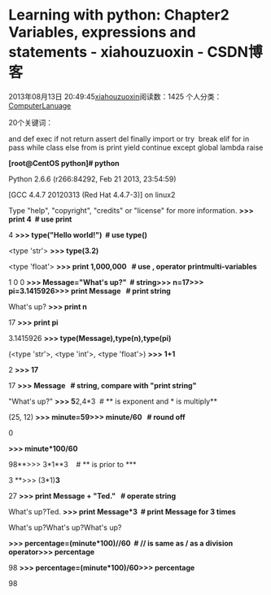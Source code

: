 # Learning with python: Chapter2 Variables, expressions and statements - xiahouzuoxin - CSDN博客





2013年08月13日 20:49:45[xiahouzuoxin](https://me.csdn.net/xiahouzuoxin)阅读数：1425
个人分类：[ComputerLanuage](https://blog.csdn.net/xiahouzuoxin/article/category/1172320)









20个关键词：


and def exec if not return assert del finally import or try 
break elif for in pass while class else from is print yield continue except global lambda raise




**[root@CentOS python]# python**

Python 2.6.6 (r266:84292, Feb 21 2013, 23:54:59) 

[GCC 4.4.7 20120313 (Red Hat 4.4.7-3)] on linux2

Type "help", "copyright", "credits" or "license" for more information.
**>>> print 4  # use print**

4
**>>> type("Hello world!")  # use type()**

<type 'str'>
**>>> type(3.2)**

<type 'float'>
**>>> print 1,000,000   # use , operator printmulti-variables**

1 0 0
**>>> Message="What's up?"  # string>>> n=17>>> pi=3.1415926>>> print Message   # print string**

What's up?
**>>> print n**

17
**>>> print pi**

3.1415926
**>>> type(Message),type(n),type(pi)**

(<type 'str'>, <type 'int'>, <type 'float'>)
**>>> 1+1**

2
**>>> 17**

17
**>>> Message   # string, compare with "print string"**

"What's up?"
**>>> 5**2,4*3  # ** is exponent and * is multiply**

(25, 12)
**>>> minute=59>>> minute/60   # round off**

0


**>>> minute*100/60**

98**>>> 3*1**3    # ** is prior to ***

3
**>>> (3*1)**3**

27
**>>> print Message + "Ted."   # operate string**

What's up?Ted.
**>>> print Message*3  # print Message for 3 times**

What's up?What's up?What's up?

**>>> percentage=(minute*100)//60  # // is same as / as a division operator>>> percentage**

98
**>>> percentage=(minute*100)/60>>> percentage**

98






